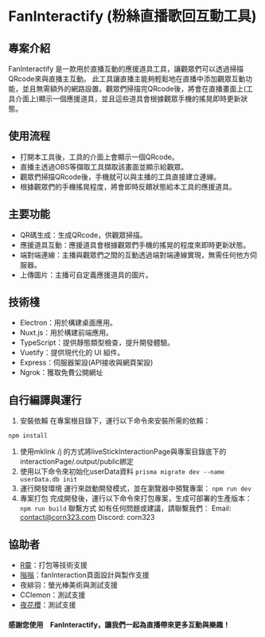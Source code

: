 # FanInteractify (粉絲直播歌回互動工具)
 ## 專案介紹
 FanInteractify 是一款用於直播互動的應援道具工具，讓觀眾們可以透過掃描QRcode來與直播主互動。
 此工具讓直播主能夠輕鬆地在直播中添加觀眾互動功能，並且無需額外的網路設置。觀眾們掃描完QRcode後，將會在直播畫面上(工具介面上)顯示一個應援道具，並且這些道具會根據觀眾手機的搖晃即時更新狀態。
 
 ## 使用流程
 - 打開本工具後，工具的介面上會顯示一個QRcode。
 - 直播主透過OBS等擷取工具擷取該畫面並顯示給觀眾。
 - 觀眾們掃描QRcode後，手機就可以與主播的工具直接建立連線。
 - 根據觀眾們的手機搖晃程度，將會即時反饋狀態給本工具的應援道具。
 ## 主要功能
 - QR碼生成：生成QRcode，供觀眾掃描。
 - 應援道具互動：應援道具會根據觀眾們手機的搖晃的程度來即時更新狀態。
 - 端對端連線：主播與觀眾們之間的互動透過端對端連線實現，無需任何他方伺服器。
 - 上傳圖片：主播可自定義應援道具的圖片。
 
 ## 技術棧
 - Electron：用於構建桌面應用。
 - Nuxt.js：用於構建前端應用。
 - TypeScript：提供靜態類型檢查，提升開發體驗。
 - Vuetify：提供現代化的 UI 組件。
 - Express：伺服器架設(API接收與網頁架設)
 - Ngrok：獲取免費公開網址
 
 ## 自行編譯與運行
 1. 安裝依賴
 在專案根目錄下，運行以下命令來安裝所需的依賴：
 ```
 npm install
 ```
 1. 使用mklink /j 的方式將liveStickInteractionPage與專案目錄底下的interactionPage/.output/public綁定
 2. 使用以下命令來初始化userData資料
 ```prisma migrate dev --name userData.db init```  
 3. 運行開發環境
 運行來啟動開發模式，並在瀏覽器中預覽專案：
 ``` npm run dev ```
 1. 專案打包
 完成開發後，運行以下命令來打包專案，生成可部署的生產版本：
 ``` npm run build ```
 聯繫方式
 如有任何問題或建議，請聯繫我們：
 Email: contact@corn323.com
 Discord: corn323
 ## 協助者
 - [R靈](https://github.com/necro-wbj)：打包等技術支援
 - [嗡嗡](http://github.com/tony2265)：fanInteraction頁面設計與製作支援
 - 夜緋羽：螢光棒美術與測試支援
 - CClemon：測試支援
 - [夜花櫻](https://github.com/tinyYana)：測試支援
 #### 感謝您使用　FanInteractify，讓我們一起為直播帶來更多互動與樂趣！
